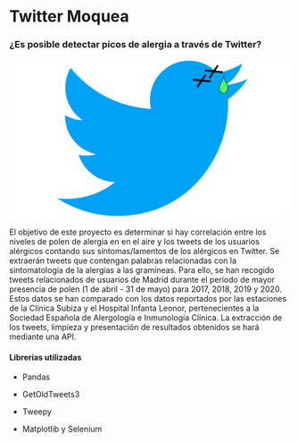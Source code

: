 # Twitter Moquea
### ¿Es posible detectar picos de alergia a través de Twitter?

!["logo](img/twitmoqlogo.png)

El objetivo de este proyecto es determinar si hay correlación entre los niveles de polen de alergia en en el aire y los tweets de los usuarios alérgicos contando sus síntomas/lamentos de los alérgicos en Twitter. Se extraerán tweets que contengan palabras relacionadas con la sintomatología de la alergias a las gramíneas. Para ello, se han recogido tweets relacionados de usuarios de Madrid durante el periodo de mayor presencia de polen (1 de abril - 31 de mayo) para 2017, 2018, 2019 y 2020. Estos datos se han comparado con los datos reportados por las estaciones de la Clínica Subiza y el Hospital Infanta Leonor, pertenecientes a la Sociedad Española de Alergología e Inmunología Clínica.
La extracción de los tweets, limpieza y presentación de resultados obtenidos se hará mediante una API.

#### Librerías utilizadas

* Pandas

* GetOldTweets3

* Tweepy

* Matplotlib y Selenium



